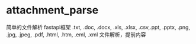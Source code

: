# attachment_parse
简单的文件解析
fastapi框架
.txt, .doc, .docx, .xls, .xlsx, .csv,.ppt, .pptx, .png, .jpg, .jpeg, .pdf, .html, .htm, .eml, .xml 文件解析，提前内容
